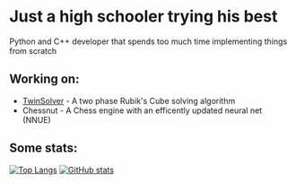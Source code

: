 # Just a high schooler trying his best

Python and C++ developer that spends too much time implementing things from scratch

## Working on:
 - [TwinSolver](https://github.com/ecjiang016/TwinSolver) - A two phase Rubik's Cube solving algorithm
 - Chessnut - A Chess engine with an efficently updated neural net (NNUE)

## Some stats:

[![Top Langs](https://github-readme-stats.vercel.app/api/top-langs/?username=ecjiang016&theme=ayu-mirage&hide_border=true&langs_count=10&card_width=300&layout=compact)](https://github-readme-stats.vercel.app/api/top-langs/?username=ecjiang016&theme=ayu-mirage&hide_border=true&langs_count=10&card_width=300&layout=compact)
[![GitHub stats](https://github-readme-stats.vercel.app/api?username=ecjiang016&theme=ayu-mirage&hide_border=true&show_icons=true&count_private=true)](https://github-readme-stats.vercel.app/api?username=ecjiang016&theme=ayu-mirage&hide_border=true&show_icons=true&count_private=true)

